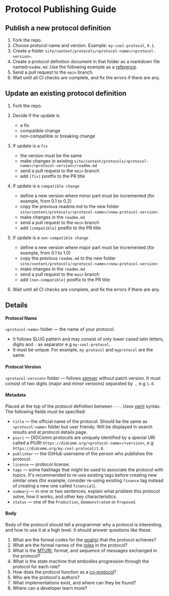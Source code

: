 # Protocol Publishing Guide

## Publish a new protocol definition
1. Fork the repo.
2. Choose protocol name and version. Example: `my-cool-protocol`, `0.1`.
3. Create a folder `site/content/protocols/<protocol-name>/<protocol-version>`.
4. Create a protocol definition document in that folder as a markdown file named`readme.md`. Use the following example as a [reference](./protocol-example.md).
5. Send a pull request to the `main` branch.
6. Wait until all CI checks are complete, and fix the errors if there are any. 


## Update an existing protocol definition
1. Fork the repo.
2. Decide if the update is
    - a fix
    - compatible change
    - non-compatible or breaking change

3. If update is a `fix`
    * the version must be the same
    * make changes in existing `site/content/protocols/<protocol-name>/<protocol-version>/readme.md`
    * send a pull request to the `main` branch
    * add `[fix]` postfix to the PR title
4. If update is a `compatible change`
    - define a new version where minor part must be incremented (for example, from 0.1 to 0.2)
    - copy the previous readme.md to the new folder `site/content/protocols/<protocol-name>/<new-protocol-version>`
    - make changes in the `readme.md`
    - send a pull request to the `main` branch
    - add `[compatible]` postfix to the PR title
5. If update is a `non-compatible change`
    - define a new version where major part must be incremented (for example, from 0.1 to 1.0)
    - copy the previous `readme.md` to the new folder `site/content/protocols/<protocol-name>/<new-protocol-version>`
    - make changes in the `readme.md`
    - send a pull request to the `main` branch
    - add `[non-compatible]` postfix to the PR title
6. Wait until all CI checks are complete, and fix the errors if there are any. 


## Details
#### Protocol Name
`<protocol-name>` folder — the name of your protocol. 
* It follows SLUG pattern and may consist of only lower cased latin letters, digits and `-` as separator e.g `my-cool-protocol`.
* It must be unique. For example, `my-protocol` and `myprotocol` are the same.


#### Protocol Version
`<protocol-version>` folder — follows [semver](https://github.com/hyperledger/aries-rfcs/blob/main/concepts/0003-protocols/README.md#semver-rules-for-protocols) without patch version. It must consist of two digits (major and minor versions) separated by `.`, e.g `1.0`.


#### Metadata
Placed at the top of the protocol definition between `---`.
Uses [yaml](https://docs.ansible.com/ansible/latest/reference_appendices/YAMLSyntax.html) syntax.
The following fields must be specified:
  - `title` — the official name of the protocol. Should be the same as `<protocol-name>` folder but user friendy. Will be displayed in search results and at protocol details page. 
  - `piuri` — DIDComm protocols are uniquely identified by a special URI called a PIURI `https://didcomm.org/<protocol-name>/<version>`, e.g `https://didcomm.org/my-cool-protocol/1.0`.
  - `publisher` — the GitHub username of the person who publishes the protocol.
  - `licence` — protocol license.
  - `tags` — some hashtags that might be used to associate the protocol with topics. It's recommended to re-use existing tags before creating new similar ones (for example, consider re-using existing `finance` tag instead of creating a new one called `financial`).
  - `summary` — in one or two sentences, explain what problem this protocol solve, how it works, and other key characteristics.
  - `status` — one of the `Production`, `Demmonstrated` or `Proposed`.

#### Body
 Body of the protocol should tell a programmer why a protocol is interesting, and how to use it at a high level. It should answer questions like these:
  1. What are the formal codes for the [goal(s)](https://github.com/hyperledger/aries-rfcs/tree/master/concepts/0519-goal-codes) that the protocol achieves?
  2. What are the formal names of the [roles](https://github.com/hyperledger/aries-rfcs/tree/master/concepts/0003-protocols#roles-participants-parties-and-controllers) in the protocol?
  3. What is the [MTURI](https://github.com/hyperledger/aries-rfcs/blob/master/concepts/0003-protocols/README.md#mturi), format, and sequence of messages exchanged in the protocol?
  4. What is the state machine that embodies progression through the protocol for each role?
  5. How does the protocol function as a [co-protocol](https://github.com/hyperledger/aries-rfcs/blob/master/concepts/0478-coprotocols/README.md)?
  6. Who are the protocol's authors?
  7. What implementations exist, and where can they be found?
  8. Where can a developer learn more?
